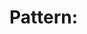 # Pattern: <TITLE>

# ========================================
# PROMPT CONTENT - PROVIDED TO AI DIRECTLY
# ========================================

## Purpose:

Describe the main purpose of this system. This section will be provided directly to the AI.
The description should be clear and informative as it helps the AI understand its role.

## Functionality:

List the key capabilities and features that will be provided to the AI:
* Feature 1 - Detailed explanation of what this feature does
* Feature 2 - Clear description of this capability
* Feature 3 - Specific functionality explanation

# =======================================
# PATTERN CONFIGURATION - NOT IN PROMPT
# =======================================

## Pattern Inputs:

```yaml
inputs:
  - name: example_text
    description: A text input example
    type: text
    required: true
    group: input_source

  - name: example_file
    description: A file input example
    type: file
    required: true
    group: input_source

  - name: example_optional
    description: An optional parameter example
    type: text
    required: false
    ignore_undefined: true
    default: "default value"

  - name: example_select
    description: A selection example
    type: select
    required: false
    ignore_undefined: true
    options:
      - option1
      - option2
      - option3
    default: option1

  - name: example_number
    description: A number input example
    type: number
    required: false
    ignore_undefined: true
    default: 10
    min: 1
    max: 100

input_groups:
  - name: input_source
    description: Select the source of input data
    required_inputs: 1
```

## Pattern Outputs:

```yaml
results:
  - name: primary_output
    description: Primary output of the system (direct result)
    type: text
    required: true
    group: primary_output
    example: "This is the direct result in plain text format"

  - name: detailed_explanation
    description: Formatted visual presentation of the results
    type: markdown
    required: true
    group: visual_presentation
    example: |
      # Results
      
      ## Primary Output
      ```
      This is the direct result in plain text format
      ```
      
      ## Additional Information
      * Point 1
      * Point 2
      
      ## Visualization
      ```mermaid
      graph TD
        A[Start] --> B[End]
      ```
```

# ================================================
# MODEL CONFIGURATION - FOR API CALL CONFIGURATION
# ================================================

## Model Configuration:

```yaml
model:
  provider: openrouter           # Model provider (openrouter, anthropic, etc)
  model_name: anthropic/claude-2 # Specific model to use
  temperature: 0.7              # Creativity vs determinism (0.0-1.0)
  max_tokens: 2000             # Maximum response length
  stop_sequences:              # Optional sequences that stop generation
    - "##"
    - "```"
  custom_parameters: {}        # Optional provider-specific parameters
```

This configuration section is not included in the prompt.
It configures how the model behaves when called through openrouter_api.py.
